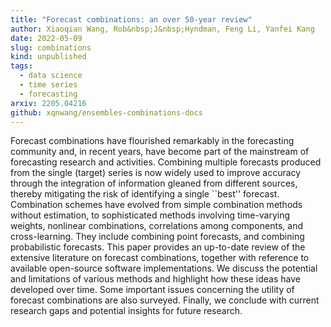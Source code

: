 ```yaml
---
title: "Forecast combinations: an over 50-year review"
author: Xiaoqian Wang, Rob&nbsp;J&nbsp;Hyndman, Feng Li, Yanfei Kang
date: 2022-05-09
slug: combinations
kind: unpublished
tags:
  - data science
  - time series
  - forecasting
arxiv: 2205.04216
github: xqnwang/ensembles-combinations-docs
---
```


Forecast combinations have flourished remarkably in the forecasting community and, in recent years, have become part of the mainstream of forecasting research and activities. Combining multiple forecasts produced from the single (target) series is now widely used to improve accuracy through the integration of information gleaned from different sources, thereby mitigating the risk of identifying a single ``best'' forecast. Combination schemes have evolved from simple combination methods without estimation, to sophisticated methods involving time-varying weights, nonlinear combinations, correlations among components, and cross-learning. They include combining point forecasts, and combining probabilistic forecasts. This paper provides an up-to-date review of the extensive literature on forecast combinations, together with reference to available open-source software implementations. We discuss the potential and limitations of various methods and highlight how these ideas have developed over time. Some important issues concerning the utility of forecast combinations are also surveyed. Finally, we conclude with current research gaps and potential insights for future research.
